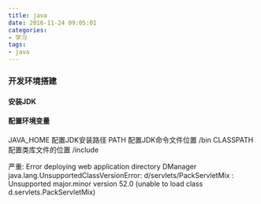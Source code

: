 ```yaml
---
title: java
date: 2016-11-24 09:05:01
categories:
- 学习
tags:
- java
---
```


<!-- more -->
### 开发环境搭建

#### 安装JDK
#### 配置环境变量

JAVA_HOME       配置JDK安装路径
PATH            配置JDK命令文件位置 /bin
CLASSPATH       配置类库文件的位置 /include


严重: Error deploying web application directory DManager
java.lang.UnsupportedClassVersionError: d/servlets/PackServletMix : Unsupported
major.minor version 52.0 (unable to load class d.servlets.PackServletMix)

